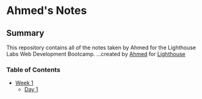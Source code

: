 # Ahmed's Notes

## Summary

This repository contains all of the notes taken by Ahmed for the Lighthouse Labs Web Development Bootcamp.
...created by [Ahmed](https://github.com/ahmedalwardani) for [Lighthouse](https://www.lighthouselabs.ca/en/)

### Table of Contents

- [Week 1](/Week_1)
  - [Day 1](/Week_1/Day_1)
